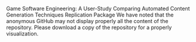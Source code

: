 Game Software Engineering: A User-Study Comparing Automated Content Generation Techniques
Replication Package
We have noted that the anonymous GitHub may not display properly all the content of the repository.
Please download a copy of the repository for a properly visualization.
